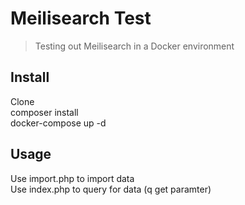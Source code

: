 # Meilisearch Test
> Testing out Meilisearch in a Docker environment

## Install

Clone  
composer install  
docker-compose up -d


## Usage

Use import.php to import data  
Use index.php to query for data (q get paramter)
